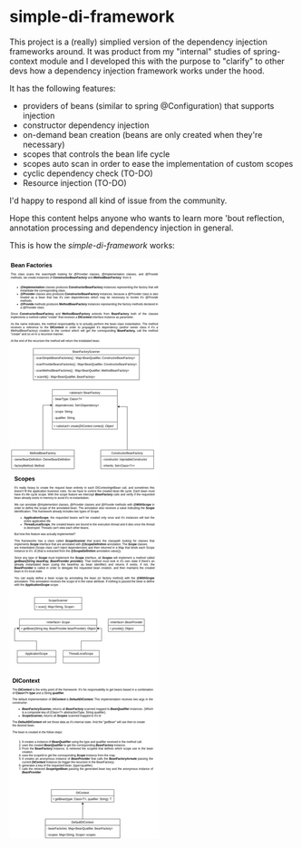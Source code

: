 # simple-di-framework

This project is a (really) simplied version of the dependency injection
frameworks around. It was product from my "internal" studies of spring-context
module and I developed this with the purpose to "clarify" to other devs how
a dependency injection framework works under the hood.

It has the following features:

* providers of beans (similar to spring @Configuration) that supports injection
* constructor dependency injection
* on-demand bean creation (beans are only created when they're necessary)
* scopes that controls the bean life cycle
* scopes auto scan in order to ease the implementation of custom scopes
* cyclic dependency check (TO-DO)
* Resource injection (TO-DO)

I'd happy to respond all kind of issue from the community.

Hope this content helps anyone who wants to learn more 'bout reflection, annotation
processing and dependency injection in general.

This is how the *simple-di-framework* works:

![simple-di-framework](simple-di-framework.jpg)

